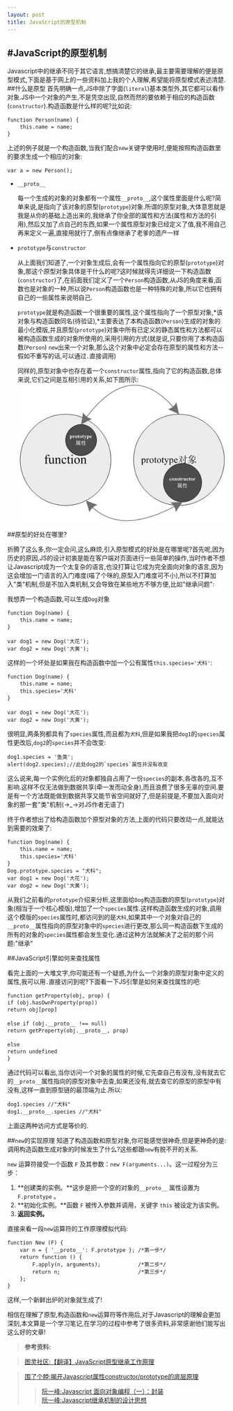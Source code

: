 ```yaml
---
layout: post
title: JavaScript的原型机制
---
```

#JavaScript的原型机制
---
Javascript中的继承不同于其它语言,想搞清楚它的继承,最主要需要理解的便是原型模式,下面是基于网上的一些资料加上我的个人理解,希望能将原型模式表述清楚.
##什么是原型
首先明确一点,JS中除了字面(`literal`)基本类型外,其它都可以看作对象.JS中一个对象的产生,不是凭空出现,自然而然的要依赖于相应的构造函数(`constructor`).构造函数是什么样的呢?比如说:  

	function Person(name) {
		this.name = name;
	}
上述的例子就是一个构造函数,当我们配合`new`关键字使用时,便能按照构造函数里的要求生成一个相应的对象:

	var a = new Person();

* `__proto__`  

	每一个生成的对象的对象都有一个属性`__proto__`,这个属性里面是什么呢?简单来说,是指向了该对象的原型(`prototype`)对象.所谓的原型对象,大体意思就是我是从你的基础上造出来的,我继承了你全部的属性和方法(属性和方法的引用),然后又加了点自己的东西,如果一个属性原型对象已经定义了值,我不用自己再来定义一遍,直接用就行了,倒有点像继承了老爹的遗产一样  

* `prototype`与`constructor`  

	从上面我们知道了,一个对象生成后,会有一个属性指向它的原型(`prototype`)对象,那这个原型对象具体是干什么的呢?这时候就得先详细说一下构造函数(`constructor`)了,在前面我们定义了一个`Person`构造函数,从JS的角度来看,函数也是对象的一种,所以说`Person`构造函数也是一种特殊的对象,所以它也拥有自己的一些属性来说明自己.  

	`prototype`就是构造函数一个很重要的属性,这个属性指向了一个原型对象,*该对象与构造函数同名(待验证),*主要表达了本构造函数(`Person`)生成的对象的最小化模版,并且原型(`prototype`)对象中所有已定义的静态属性和方法都可以被构造函数生成的对象所使用的,采用引用的方式(就是说,只要你用了本构造函数(`Person`) `new`出来一个对象,那么这个对象中必定会存在原型的属性和方法--假如不重写的话,可以通过`.`直接调用)

	同样的,原型对象中也存在着一个`constructor`属性,指向了它的构造函数,总体来说,它们之间是互相引用的关系,如下图所示:  
	![构造函数和原型对象的引用关系](/images/constructorAndprototype.jpg)

##原型的好处在哪里?

折腾了这么多,你一定会问,这么麻烦,引入原型模式的好处是在哪里呢?首先呢,因为历史的原因,JS的设计初衷是能在客户端对页面进行一些简单的操作,当时作者不想让Javascript成为一个太复杂的语言,也没打算让它成为完全面向对象的语言,因为这会增加一门语言的入门难度(喵了个咪的,原型入门难度可不小),所以不打算加入"类"机制,但是不加入类机制,又会导致在某些地方不够方便,比如"继承问题":  

我想弄一个构造函数,可以生成`Dog`对象
	
	function Dog(name) {
		this.name = name;
	}
	
	var dog1 = new Dog('大花');
	var dog2 = new Dog('大黄');

这样的一个坏处是如果我在构造函数中加一个公有属性`this.species='犬科'`:  

	function Dog(name) {
		this.name = name;
		this.species='犬科'
	}
	
	var dog1 = new Dog('大花');
	var dog2 = new Dog('大黄');
很明显,两条狗都具有了`species`属性,而且都为`犬科`,但是如果我把`dog1`的`species`属性更改后,`dog2`的`species`并不会改变:

	dog1.species = '鱼类';
	alert(dog2.species);//此处dog2的`species`属性并没有改变
这么说来,每一个实例化后的对象都独自占用了一份`species`的副本,各改各的,互不影响.这样不仅无法做到数据共享(牵一发而动全身),而且浪费了很多无辜的空间.要是有一个方法既能做到数据共享又能节省空间就好了,但是前提是,不要加入面向对象的那一套"类"机制(→_→对JS作者无语了)

终于作者想出了给构造函数加个原型对象的方法,上面的代码只要改动一点,就能达到需要的效果了:

	function Dog(name) {
		this.name = name;
		this.species='犬科'
	}
	Dog.prototype.species = "犬科";
	var dog1 = new Dog('大花');
	var dog2 = new Dog('大黄');

从我们之前看的`prototype`介绍来分析,这里面给`Dog`构造函数的原型(`prototype`)对象(相当于一个核心模版),增加了一个`species`属性.这样构造函数生成的对象,调用这个模版的`species`属性时,都访问到的是`犬科`,如果其中一个对象对自己的`__proto__`属性指向的原型对象中的`species`进行更改,那么同一构造函数下生成的所有的对象的`species`属性都会发生变化.通过这种方法就解决了之前的那个问题:"继承"

##JavaScript引擎如何来查找属性

看完上面的一大堆文字,你可能还有一个疑惑,为什么一个对象的原型对象中定义的属性,我可以用`.`直接访问到呢?下面看一下JS引擎是如何来查找属性的吧:  

	function getProperty(obj, prop) {
	if (obj.hasOwnProperty(prop))
	return obj[prop]
	
	else if (obj.__proto__ !== null)
	return getProperty(obj.__proto__, prop)
	
	else
	return undefined
	}

通过代码可以看出,当你访问一个对象的属性的时候,它先查自己有没有,没有就去它的`__proto__`属性指向的原型对象中去查,如果还没有,就去查它的原型的原型中有没有,这样一直到原型链的最顶端为止.所以:

	dog1.species //"犬科"
	dog1.__proto__.species //"犬科"

上面这两种访问方式是等价的.

##`new`的实现原理
知道了构造函数和原型对象,你可能感觉很神奇,但是更神奇的是:调用构造函数生成对象的时候发生了什么?这些都跟`new`有脱不开的关系.

`new` 运算符接受一个函数 `F` 及其参数：`new F(arguments...)`。这一过程分为三步：

1. 	**创建类的实例。**这步是把一个空的对象的`__proto__` 属性设置为 `F.prototype` 。
2. 	**初始化实例。**函数 `F` 被传入参数并调用，关键字 `this` 被设定为该实例。
3. 	**返回实例。**
	
直接来看一段`new`运算符的工作原理模拟代码:
	
	function New (F) {
		var n = { '__proto__': F.prototype }; /*第一步*/
		return function () {
			F.apply(n, arguments);            /*第二步*/
			return n;                         /*第三步*/
		};
	}

这样,一个新鲜出炉的对象就生成了!

相信在理解了原型,构造函数和`new`运算符等作用后,对于Javascript的理解会更加深刻,本文算是一个学习笔记,在学习的过程中参考了很多资料,非常感谢他们能写出这么好的文章!  

> **参考资料:**  

>[图灵社区:【翻译】JavaScript原型继承工作原理](http://www.ituring.com.cn/article/56184)  

>[围了个脖:揭开Javascript属性constructor/prototype的底层原理](http://blog.csdn.net/hikvision_java_gyh/article/details/8937157 "揭开Javascript属性constructor/prototype的底层原理")		
> >[阮一峰:Javascript 面向对象编程（一）：封装](http://www.ruanyifeng.com/blog/2010/05/object-oriented_javascript_encapsulation.html)  
> >[阮一峰:Javascript继承机制的设计思想](http://www.ruanyifeng.com/blog/2011/06/designing_ideas_of_inheritance_mechanism_in_javascript.html)

